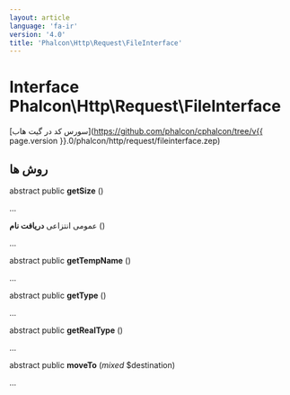 ```yaml
---
layout: article
language: 'fa-ir'
version: '4.0'
title: 'Phalcon\Http\Request\FileInterface'
---
```

# Interface **Phalcon\Http\Request\FileInterface**

[سورس کد در گیت هاب](https://github.com/phalcon/cphalcon/tree/v{{ page.version }}.0/phalcon/http/request/fileinterface.zep)

## روش ها

abstract public **getSize** ()

...

عمومی انتزاعی **دریافت نام** ()

...

abstract public **getTempName** ()

...

abstract public **getType** ()

...

abstract public **getRealType** ()

...

abstract public **moveTo** (*mixed* $destination)

...